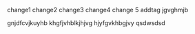 change1
change2
change3
change4
change 5
addtag
jgvghmjb

gnjdfcvjkuyhb
khgfjvhblkjhjvg
hjyfgvkhbgjvy
qsdwsdsd
